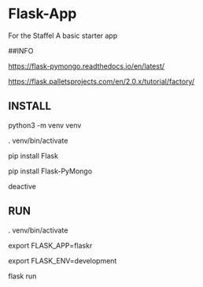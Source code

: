 # Flask-App
For the Staffel
A basic starter app 

##INFO

https://flask-pymongo.readthedocs.io/en/latest/

https://flask.palletsprojects.com/en/2.0.x/tutorial/factory/

## INSTALL

python3 -m venv venv

. venv/bin/activate

pip install Flask

pip install Flask-PyMongo

deactive

## RUN

. venv/bin/activate

export FLASK_APP=flaskr

export FLASK_ENV=development

flask run

